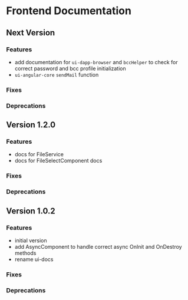 # Frontend Documentation

## Next Version
### Features
- add documentation for `ui-dapp-browser` and `bccHelper` to check for correct password and bcc profile initialization
- `ui-angular-core` `sendMail` function

### Fixes
### Deprecations

## Version 1.2.0
### Features
- docs for FileService
- docs for FileSelectComponent docs

### Fixes
### Deprecations

## Version 1.0.2
### Features
- initial version
- add AsyncComponent to handle correct async OnInit and OnDestroy methods
- rename ui-docs

### Fixes
### Deprecations
